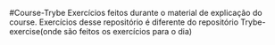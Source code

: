 #Course-Trybe
Exercícios feitos durante o material de explicação do course. 
Exercícios desse repositório é diferente do repositório Trybe-exercise(onde são feitos os exercícios para o dia)
